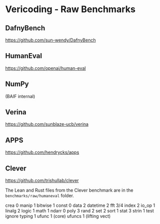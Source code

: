 # Vericoding - Raw Benchmarks

## DafnyBench
https://github.com/sun-wendy/DafnyBench

## HumanEval
https://github.com/openai/human-eval

## NumPy
(BAIF internal)

## Verina
https://github.com/sunblaze-ucb/verina

## APPS
https://github.com/hendrycks/apps

## Clever
https://github.com/trishullab/clever

The Lean and Rust files from the Clever benchmark are in the `benchmarks/raw/humaneval` folder.


crea 0
manip 1
bitwise 1
const 0
data 2
datetime 2
fft 3/4
index 2
io_op 1
linalg 2
logic 1
math 1
ndarr  0
poly 3
rand 2
set 2
sort 1
stat 3
strin 1
test  ignore
typing  1
ufunc 1 (core)
ufuncs 1  (lifting vect)
